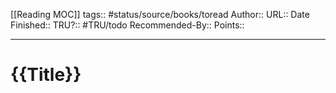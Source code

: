 [[Reading MOC]]
tags:: #status/source/books/toread
Author::
URL::
Date Finished:: 
TRU?:: #TRU/todo 
Recommended-By::
Points::

---
# {{Title}}